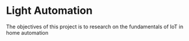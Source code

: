 # Light Automation

The objectives of this project is to research on the fundamentals of IoT in home automation